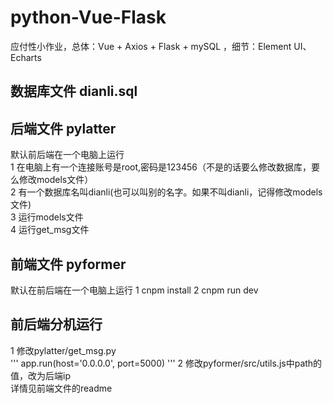 # python-Vue-Flask
应付性小作业，总体：Vue + Axios + Flask + mySQL ，细节：Element UI、Echarts

## 数据库文件 dianli.sql

## 后端文件 pylatter
默认前后端在一个电脑上运行  
1 在电脑上有一个连接账号是root,密码是123456（不是的话要么修改数据库，要么修改models文件）  
2 有一个数据库名叫dianli(也可以叫别的名字。如果不叫dianli，记得修改models文件)  
3 运行models文件  
4 运行get_msg文件  

## 前端文件 pyformer
默认在前后端在一个电脑上运行
1 cnpm install
2 cnpm run dev

## 前后端分机运行
1 修改pylatter/get_msg.py  
'''
app.run(host='0.0.0.0', port=5000)
'''
2 修改pyformer/src/utils.js中path的值，改为后端ip  
详情见前端文件的readme

